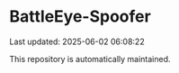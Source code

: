 # BattleEye-Spoofer

Last updated: 2025-06-02 06:08:22

This repository is automatically maintained.
